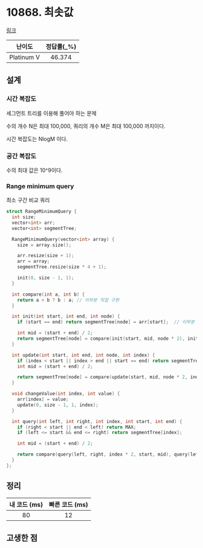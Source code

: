 # 10868. 최솟값

[링크](https://www.acmicpc.net/problem/10868)

|   난이도   | 정답률(\_%) |
| :--------: | :---------: |
| Platinum V |   46.374    |

## 설계

### 시간 복잡도

세그먼트 트리를 이용해 풀어야 하는 문제

수의 개수 N은 최대 100,000, 쿼리의 개수 M은 최대 100,000 까지이다.

시간 복잡도는 NlogM 이다.

### 공간 복잡도

수의 최대 값은 10^9이다.

### Range minimum query

최소 구간 비교 쿼리

```cpp
struct RangeMinimumQuery {
  int size;
  vector<int> arr;
  vector<int> segmentTree;

  RangeMinimumQuery(vector<int> array) {
    size = array.size();

    arr.resize(size + 1);
    arr = array;
    segmentTree.resize(size * 4 + 1);

    init(0, size - 1, 1);
  }

  int compare(int a, int b) {
    return a > b ? b : a; // 이부분 직접 구현
  }

  int init(int start, int end, int node) {
    if (start == end) return segmentTree[node] = arr[start];  // 이부분 기존 코드에서 수정

    int mid = (start + end) / 2;
    return segmentTree[node] = compare(init(start, mid, node * 2), init(mid + 1, end, node * 2 + 1));
  }

  int update(int start, int end, int node, int index) {
    if (index < start || index > end || start == end) return segmentTree[node];
    int mid = (start + end) / 2;

    return segmentTree[node] = compare(update(start, mid, node * 2, index), update(mid + 1, end, node * 2 + 1, index));
  }

  void changeValue(int index, int value) {
    arr[index] = value;
    update(0, size - 1, 1, index);
  }

  int query(int left, int right, int index, int start, int end) {
    if (right < start || end < left) return MAX;
    if (left <= start && end <= right) return segmentTree[index];

    int mid = (start + end) / 2;

    return compare(query(left, right, index * 2, start, mid), query(left, right, index * 2 + 1, mid + 1, end));
  }
};
```

## 정리

| 내 코드 (ms) | 빠른 코드 (ms) |
| :----------: | :------------: |
|      80      |       12       |

## 고생한 점
